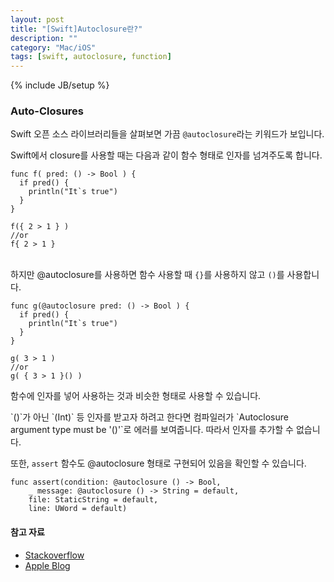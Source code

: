 ```yaml
---
layout: post
title: "[Swift]Autoclosure란?"
description: ""
category: "Mac/iOS"
tags: [swift, autoclosure, function]
---
```

{% include JB/setup %}

### Auto-Closures

Swift 오픈 소스 라이브러리들을 살펴보면 가끔 `@autoclosure`라는 키워드가 보입니다. 

Swift에서 closure를 사용할 때는 다음과 같이 함수 형태로 인자를 넘겨주도록 합니다.

	func f( pred: () -> Bool ) {
	  if pred() {
	    println("It`s true")
	  }
	}

	f({ 2 > 1 } )
	//or
	f{ 2 > 1 }

<br/>하지만 @autoclosure를 사용하면 함수 사용할 때 `{}`를 사용하지 않고 `()`를 사용합니다.

	func g(@autoclosure pred: () -> Bool ) {
	  if pred() {
	    println("It`s true")
	  }
	}

	g( 3 > 1 )
	//or
	g( { 3 > 1 }() )

함수에 인자를 넣어 사용하는 것과 비슷한 형태로 사용할 수 있습니다.

<div class="alert-info">`()`가 아닌 `(Int)` 등 인자를 받고자 하려고 한다면 컴파일러가 `Autoclosure argument type must be '()'`로 에러를 보여줍니다. 따라서 인자를 추가할 수 없습니다.</div>

또한, `assert` 함수도 @autoclosure 형태로 구현되어 있음을 확인할 수 있습니다.

	func assert(condition: @autoclosure () -> Bool, 
		_ message: @autoclosure () -> String = default, 
		file: StaticString = default, 
		line: UWord = default)

#### 참고 자료

* [Stackoverflow][Stackoverflow]
* [Apple Blog][Apple_Blog]

<br/>

[Stackoverflow]: http://stackoverflow.com/questions/24102617/how-to-use-swift-autoclosure/24103289?stw=2#24103289
[Apple_Blog]: https://developer.apple.com/swift/blog/